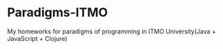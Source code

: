 # Paradigms-ITMO
My homeworks for paradigms of programming in ITMO University(Java + JavaScript + Clojure)
